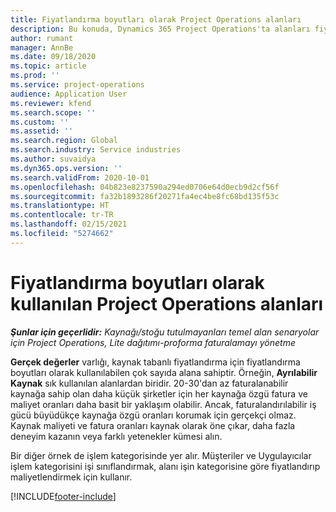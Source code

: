 ```yaml
---
title: Fiyatlandırma boyutları olarak Project Operations alanları
description: Bu konuda, Dynamics 365 Project Operations'ta alanları fiyatlandırma boyutları olarak kullanma hakkında bilgiler sağlanmaktadır.
author: rumant
manager: AnnBe
ms.date: 09/18/2020
ms.topic: article
ms.prod: ''
ms.service: project-operations
audience: Application User
ms.reviewer: kfend
ms.search.scope: ''
ms.custom: ''
ms.assetid: ''
ms.search.region: Global
ms.search.industry: Service industries
ms.author: suvaidya
ms.dyn365.ops.version: ''
ms.search.validFrom: 2020-10-01
ms.openlocfilehash: 04b823e8237590a294ed0706e64d0ecb9d2cf56f
ms.sourcegitcommit: fa32b1893286f20271fa4ec4be8fc68bd135f53c
ms.translationtype: HT
ms.contentlocale: tr-TR
ms.lasthandoff: 02/15/2021
ms.locfileid: "5274662"
---
```

# <a name="project-operations-fields-as-pricing-dimensions"></a>Fiyatlandırma boyutları olarak kullanılan Project Operations alanları

_**Şunlar için geçerlidir:** Kaynağı/stoğu tutulmayanları temel alan senaryolar için Project Operations, Lite dağıtımı-proforma faturalamayı yönetme_

**Gerçek değerler** varlığı, kaynak tabanlı fiyatlandırma için fiyatlandırma boyutları olarak kullanılabilen çok sayıda alana sahiptir. Örneğin, **Ayrılabilir Kaynak** sık kullanılan alanlardan biridir. 20-30'dan az faturalanabilir kaynağa sahip olan daha küçük şirketler için her kaynağa özgü fatura ve maliyet oranları daha basit bir yaklaşım olabilir. Ancak, faturalandırılabilir iş gücü büyüdükçe kaynağa özgü oranları korumak için gerçekçi olmaz. Kaynak maliyeti ve fatura oranları kaynak olarak öne çıkar, daha fazla deneyim kazanın veya farklı yetenekler kümesi alın. 

Bir diğer örnek de işlem kategorisinde yer alır. Müşteriler ve Uygulayıcılar işlem kategorisini işi sınıflandırmak, alanı işin kategorisine göre fiyatlandırıp maliyetlendirmek için kullanır.


[!INCLUDE[footer-include](../includes/footer-banner.md)]